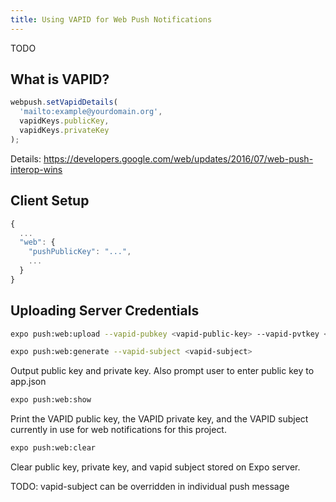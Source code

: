 ```yaml
---
title: Using VAPID for Web Push Notifications
---
```


TODO

## What is VAPID?

```javascript
webpush.setVapidDetails(
  'mailto:example@yourdomain.org',
  vapidKeys.publicKey,
  vapidKeys.privateKey
);
```

Details: https://developers.google.com/web/updates/2016/07/web-push-interop-wins

## Client Setup

```javascript
{
  ...
  "web": {
    "pushPublicKey": "...",
    ...
  }
}
```

## Uploading Server Credentials

```bash
expo push:web:upload --vapid-pubkey <vapid-public-key> --vapid-pvtkey <vapid-private-key> --vapid-subject <vapid-subject>
```

```bash
expo push:web:generate --vapid-subject <vapid-subject>
```
Output public key and private key. Also prompt user to enter public key to app.json

```bash
expo push:web:show
```
Print the VAPID public key, the VAPID private key, and the VAPID subject currently in use for web notifications for this project.

```bash
expo push:web:clear
```
Clear public key, private key, and vapid subject stored on Expo server.



TODO: vapid-subject can be overridden in individual push message

